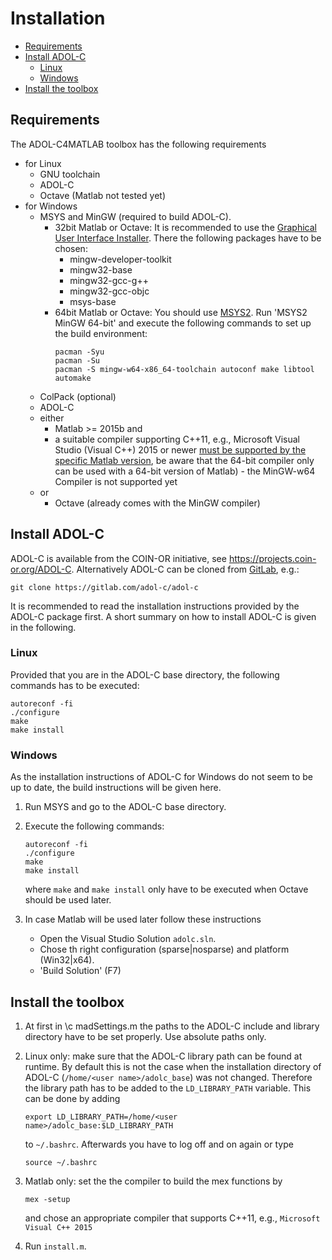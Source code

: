 Installation
============


- [Requirements](#requirements)
- [Install ADOL-C](#install-adol-c)
  - [Linux](#linux)
  - [Windows](#windows)
- [Install the toolbox](#install-the-toolbox)


## Requirements

The ADOL-C4MATLAB toolbox has the following requirements

- for Linux
  - GNU toolchain
  - ADOL-C
  - Octave (Matlab not tested yet)
- for Windows
  - MSYS and MinGW (required to build ADOL-C).
    - 32bit Matlab or Octave:
      It is recommended to use the [Graphical User Interface Installer](https://sourceforge.net/projects/mingw/).
        There the following packages have to be chosen:
      - mingw-developer-toolkit
      - mingw32-base
      - mingw32-gcc-g++
      - mingw32-gcc-objc
      - msys-base
    - 64bit Matlab or Octave:
      You should use [MSYS2](https://www.msys2.org/).
      Run 'MSYS2 MinGW 64-bit' and execute the following commands to set up the build environment:
      ```
      pacman -Syu
      pacman -Su
      pacman -S mingw-w64-x86_64-toolchain autoconf make libtool automake
      ```
  - ColPack (optional)
  - ADOL-C
  - either
    - Matlab >= 2015b and
    - a suitable compiler supporting C++11, e.g., Microsoft Visual Studio (Visual C++) 2015 or newer [must be supported by the specific Matlab version](https://de.mathworks.com/support/sysreq/previous_releases.html), be aware that the 64-bit compiler only can be used with a 64-bit version of Matlab) - the MinGW-w64 Compiler is not supported yet
  - or
    - Octave (already comes with the MinGW compiler)


## Install ADOL-C

ADOL-C is available from the COIN-OR initiative, see https://projects.coin-or.org/ADOL-C. Alternatively ADOL-C can be cloned from [GitLab](https://gitlab.com/adol-c/adol-c), e.g.:

	git clone https://gitlab.com/adol-c/adol-c

It is recommended to read the installation instructions provided by the ADOL-C package first. A short summary on how to install ADOL-C is given in the following.


### Linux

Provided that you are in the ADOL-C base directory, the following commands has to be executed:

    autoreconf -fi
    ./configure
    make
    make install


### Windows

As the installation instructions of ADOL-C for Windows do not seem to be up to date, the build instructions will be given here.

1. Run MSYS and go to the ADOL-C base directory.
2. Execute the following commands:
   
   ```
   autoreconf -fi
   ./configure
   make
   make install
   ```

   where `make` and `make install` only have to be executed when Octave should be used later.
3. In case Matlab will be used later follow these instructions
   - Open the Visual Studio Solution `adolc.sln`.
   - Chose th right configuration (sparse|nosparse) and platform (Win32|x64).
   - 'Build Solution' (F7)
 

## Install the toolbox

1. At first in \c madSettings.m the paths to the ADOL-C include and library directory have to be set properly. Use absolute paths only. 
2. Linux only: make sure that the ADOL-C library path can be found at runtime. By default this is not the case when the installation directory of ADOL-C (`/home/<user name>/adolc_base`) was not changed. Therefore the library path has to be added to the `LD_LIBRARY_PATH` variable. This can be done by adding

   ```
   export LD_LIBRARY_PATH=/home/<user name>/adolc_base:$LD_LIBRARY_PATH
   ```
   to `~/.bashrc`. Afterwards you have to log off and on again or type
   
   ```
   source ~/.bashrc
   ```
3. Matlab only: set the the compiler to build the mex functions by

   ```
   mex -setup
   ```
   and chose an appropriate compiler that supports C++11, e.g., `Microsoft Visual C++ 2015`
4. Run `install.m`.
